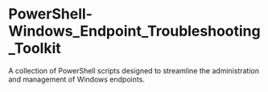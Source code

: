 # PowerShell-Windows_Endpoint_Troubleshooting_Toolkit
A collection of PowerShell scripts designed to streamline the administration and management of Windows endpoints.
